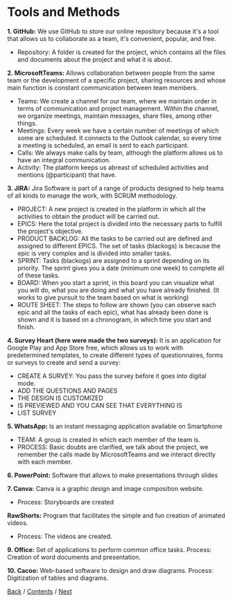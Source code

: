 # Tools and Methods
**1. GitHub:** We use GitHub to store our online repository because it's a tool that allows us to collaborate as a team, it's convenient, popular, and free.

+ Repository: A folder is created for the project, which contains all the files and documents about the project and what it is about.

**2. MicrosoftTeams:** Allows collaboration between people from the same team or the development of a specific project, sharing resources and whose main function is constant communication between team members.

+ Teams: We create a channel for our team, where we maintain order in terms of communication and project management. Within the channel, we organize meetings, maintain messages, share files, among other things.
+ Meetings: Every week we have a certain number of meetings of which some are scheduled. It connects to the Outlook calendar, so every time a meeting is scheduled, an email is sent to each participant.
+ Calls: We always make calls by team, although the platform allows us to have an integral communication.
+ Activity: The platform keeps us abreast of scheduled activities and mentions (@participant) that have.

**3. JIRA:** Jira Software is part of a range of products designed to help teams of all kinds to manage the work, with SCRUM methodology.

+ PROJECT: A new project is created in the platform in which all the activities to obtain the product will be carried out.
+ EPICS: Here the total project is divided into the necessary parts to fulfill the project's objective.
+ PRODUCT BACKLOG: All the tasks to be carried out are defined and assigned to different EPICS. The set of tasks (blackogs) is because the epic is very complex and is divided into smaller tasks.
+ SPRINT: Tasks (blackogs) are assigned to a sprint depending on its priority. The sprint gives you a date (minimum one week) to complete all of these tasks.
+ BOARD: When you start a sprint, in this board you can visualize what you will do, what you are doing and what you have already finished. (It works to give pursuit to the team based on what is working)
+ ROUTE SHEET: The steps to follow are shown (you can observe each epic and all the tasks of each epic), what has already been done is shown and it is based on a chronogram, in which time you start and finish.

**4. Survey Heart (here were made the two surveys):** It is an application for Google Play and App Store free, which allows us to work with predetermined templates, to create different types of questionnaires, forms or surveys to create and send a survey:

+ CREATE A SURVEY: You pass the survey before it goes into digital mode.
+ ADD THE QUESTIONS AND PAGES
+ THE DESIGN IS CUSTOMIZED
+ IS PREVIEWED AND YOU CAN SEE THAT EVERYTHING IS
+ LIST SURVEY

**5. WhatsApp:** Is an instant messaging application available on Smartphone

+ TEAM: A group is created in which each member of the team is.
+ PROCESS: Basic doubts are clarified, we talk about the project, we remember the calls made by MicrosoftTeams and we interact directly with each member.

**6. PowerPoint:** Software that allows to make presentations through slides

**7. Canva:** Canva is a graphic design and image composition website.
* Process: Storyboards are created

**RawShorts:** Program that facilitates the simple and fun creation of animated videos.
* Process: The videos are created.

**9. Office:** Set of applications to perform common office tasks.
Process: Creation of word documents and presentation.

**10. Cacoo:** Web-based software to design and draw diagrams.
Process: Digitization of tables and diagrams.


[Back](https://github.com/DanielaLujanTrejo/Methods-of-organization-/blob/Second-delivery/Documentation/1.%20Objectives.md#general-objective
) / [Contents](https://github.com/DanielaLujanTrejo/Methods-of-organization-/tree/Second-delivery#contents-scroll) / [Next](https://github.com/DanielaLujanTrejo/Methods-of-organization-/blob/Second-delivery/Documentation/3.%20User%20Stories%20and%20non-functional%20requirements.md#user-stories-and-requirements)
